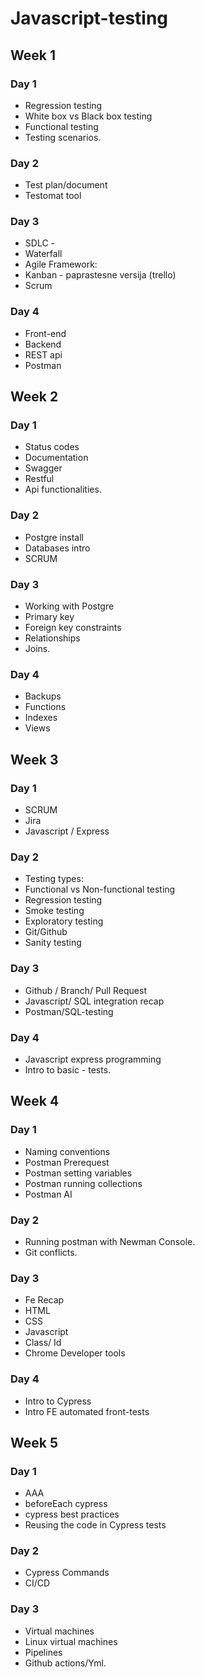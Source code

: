 # Javascript-testing

## Week 1

### Day 1

-   Regression testing
-   White box vs Black box testing
-   Functional testing
-   Testing scenarios.

### Day 2

-   Test plan/document
-   Testomat tool

### Day 3

-   SDLC -
-   Waterfall
-   Agile
    Framework:
-   Kanban - paprastesne versija (trello)
-   Scrum

### Day 4

-   Front-end
-   Backend
-   REST api
-   Postman

## Week 2

### Day 1

-   Status codes
-   Documentation
-   Swagger
-   Restful
-   Api functionalities.

### Day 2

-   Postgre install
-   Databases intro
-   SCRUM

### Day 3

-   Working with Postgre
-   Primary key
-   Foreign key constraints
-   Relationships
-   Joins.

### Day 4

-   Backups
-   Functions
-   Indexes
-   Views

## Week 3

### Day 1

-   SCRUM
-   Jira
-   Javascript / Express

### Day 2

-   Testing types:
-   Functional vs Non-functional testing
-   Regression testing
-   Smoke testing
-   Exploratory testing
-   Git/Github
-   Sanity testing

### Day 3

-   Github / Branch/ Pull Request
-   Javascript/ SQL integration recap
-   Postman/SQL-testing

### Day 4

-   Javascript express programming
-   Intro to basic - tests.

## Week 4

### Day 1

-   Naming conventions
-   Postman Prerequest
-   Postman setting variables
-   Postman running collections
-   Postman AI

### Day 2

-   Running postman with Newman Console.
-   Git conflicts.

### Day 3

-   Fe Recap
-   HTML
-   CSS
-   Javascript
-   Class/ Id
-   Chrome Developer tools

### Day 4

-   Intro to Cypress
-   Intro FE automated front-tests

## Week 5

### Day 1

-   AAA
-   beforeEach cypress
-   cypress best practices
-   Reusing the code in Cypress tests

### Day 2

-   Cypress Commands
-   CI/CD

### Day 3

-   Virtual machines
-   Linux virtual machines
-   Pipelines
-   Github actions/Yml.
